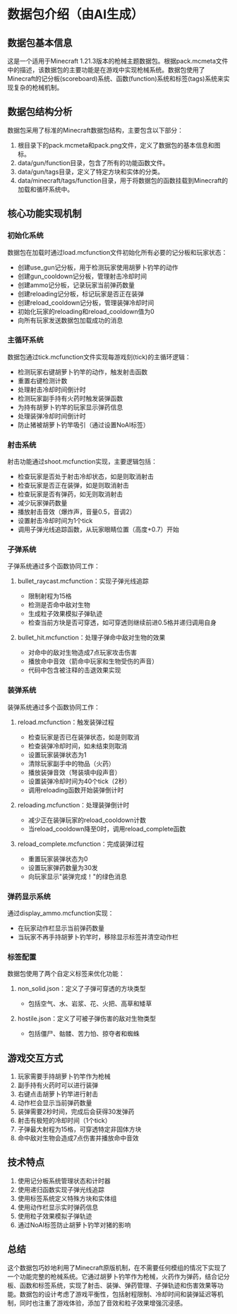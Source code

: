 # 数据包介绍（由AI生成）

## 数据包基本信息

这是一个适用于Minecraft 1.21.3版本的枪械主题数据包。根据pack.mcmeta文件中的描述，该数据包的主要功能是在游戏中实现枪械系统。数据包使用了Minecraft的记分板(scoreboard)系统、函数(function)系统和标签(tags)系统来实现复杂的枪械机制。

## 数据包结构分析

数据包采用了标准的Minecraft数据包结构，主要包含以下部分：

1. 根目录下的pack.mcmeta和pack.png文件，定义了数据包的基本信息和图标。
2. data/gun/function目录，包含了所有的功能函数文件。
3. data/gun/tags目录，定义了特定方块和实体的分类。
4. data/minecraft/tags/function目录，用于将数据包的函数挂载到Minecraft的加载和循环系统中。

## 核心功能实现机制

### 初始化系统

数据包在加载时通过load.mcfunction文件初始化所有必要的记分板和玩家状态：

- 创建use_gun记分板，用于检测玩家使用胡萝卜钓竿的动作
- 创建gun_cooldown记分板，管理射击冷却时间
- 创建ammo记分板，记录玩家当前弹药数量
- 创建reloading记分板，标记玩家是否正在装弹
- 创建reload_cooldown记分板，管理装弹冷却时间
- 初始化玩家的reloading和reload_cooldown值为0
- 向所有玩家发送数据包加载成功的消息

### 主循环系统

数据包通过tick.mcfunction文件实现每游戏刻(tick)的主循环逻辑：

- 检测玩家右键胡萝卜钓竿的动作，触发射击函数
- 重置右键检测计数
- 处理射击冷却时间倒计时
- 检测玩家副手持有火药时触发装弹函数
- 为持有胡萝卜钓竿的玩家显示弹药信息
- 处理装弹冷却时间倒计时
- 防止猪被胡萝卜钓竿吸引（通过设置NoAI标签）

### 射击系统

射击功能通过shoot.mcfunction实现，主要逻辑包括：

- 检查玩家是否处于射击冷却状态，如是则取消射击
- 检查玩家是否正在装弹，如是则取消射击
- 检查玩家是否有弹药，如无则取消射击
- 减少玩家弹药数量
- 播放射击音效（爆炸声，音量0.5，音调2）
- 设置射击冷却时间为1个tick
- 调用子弹光线追踪函数，从玩家眼睛位置（高度+0.7）开始

### 子弹系统

子弹系统通过多个函数协同工作：

1. bullet_raycast.mcfunction：实现子弹光线追踪
   - 限制射程为15格
   - 检测是否命中敌对生物
   - 生成粒子效果模拟子弹轨迹
   - 检查当前方块是否可穿透，如可穿透则继续前进0.5格并递归调用自身

2. bullet_hit.mcfunction：处理子弹命中敌对生物的效果
   - 对命中的敌对生物造成7点玩家攻击伤害
   - 播放命中音效（箭命中玩家和生物受伤的声音）
   - 代码中包含被注释的击退效果实现

### 装弹系统

装弹系统通过多个函数协同工作：

1. reload.mcfunction：触发装弹过程
   - 检查玩家是否已在装弹状态，如是则取消
   - 检查装弹冷却时间，如未结束则取消
   - 设置玩家装弹状态为1
   - 清除玩家副手中的物品（火药）
   - 播放装弹音效（弩装填中段声音）
   - 设置装弹冷却时间为40个tick（2秒）
   - 调用reloading函数开始装弹倒计时

2. reloading.mcfunction：处理装弹倒计时
   - 减少正在装弹玩家的reload_cooldown计数
   - 当reload_cooldown降至0时，调用reload_complete函数

3. reload_complete.mcfunction：完成装弹过程
   - 重置玩家装弹状态为0
   - 设置玩家弹药数量为30发
   - 向玩家显示"装弹完成！"的绿色消息

### 弹药显示系统

通过display_ammo.mcfunction实现：
   - 在玩家动作栏显示当前弹药数量
   - 当玩家不再手持胡萝卜钓竿时，移除显示标签并清空动作栏

### 标签配置

数据包使用了两个自定义标签来优化功能：

1. non_solid.json：定义了子弹可穿透的方块类型
   - 包括空气、水、岩浆、花、火把、高草和矮草

2. hostile.json：定义了可被子弹伤害的敌对生物类型
   - 包括僵尸、骷髅、苦力怕、掠夺者和蜘蛛

## 游戏交互方式

1. 玩家需要手持胡萝卜钓竿作为枪械
2. 副手持有火药时可以进行装弹
3. 右键点击胡萝卜钓竿进行射击
4. 动作栏会显示当前弹药数量
5. 装弹需要2秒时间，完成后会获得30发弹药
6. 射击有极短的冷却时间（1个tick）
7. 子弹最大射程为15格，可穿透特定非固体方块
8. 命中敌对生物会造成7点伤害并播放命中音效

## 技术特点

1. 使用记分板系统管理状态和计时器
2. 使用递归函数实现子弹光线追踪
3. 使用标签系统定义特殊方块和实体组
4. 使用动作栏显示实时弹药信息
5. 使用粒子效果模拟子弹轨迹
6. 通过NoAI标签防止胡萝卜钓竿对猪的影响

## 总结

这个数据包巧妙地利用了Minecraft原版机制，在不需要任何模组的情况下实现了一个功能完整的枪械系统。它通过胡萝卜钓竿作为枪械，火药作为弹药，结合记分板、函数和标签系统，实现了射击、装弹、弹药管理、子弹轨迹和伤害效果等功能。数据包的设计考虑了游戏平衡性，包括射程限制、冷却时间和装弹延迟等机制，同时也注重了游戏体验，添加了音效和粒子效果增强沉浸感。
